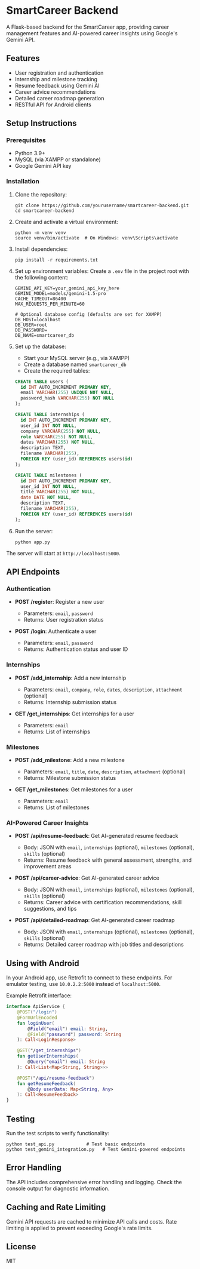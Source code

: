 # SmartCareer Backend

A Flask-based backend for the SmartCareer app, providing career management features and AI-powered career insights using Google's Gemini API.

## Features

- User registration and authentication
- Internship and milestone tracking
- Resume feedback using Gemini AI
- Career advice recommendations
- Detailed career roadmap generation
- RESTful API for Android clients

## Setup Instructions

### Prerequisites

- Python 3.9+ 
- MySQL (via XAMPP or standalone)
- Google Gemini API key

### Installation

1. Clone the repository:
   ```
   git clone https://github.com/yourusername/smartcareer-backend.git
   cd smartcareer-backend
   ```

2. Create and activate a virtual environment:
   ```
   python -m venv venv
   source venv/bin/activate  # On Windows: venv\Scripts\activate
   ```

3. Install dependencies:
   ```
   pip install -r requirements.txt
   ```

4. Set up environment variables:
   Create a `.env` file in the project root with the following content:
   ```
   GEMINI_API_KEY=your_gemini_api_key_here
   GEMINI_MODEL=models/gemini-1.5-pro
   CACHE_TIMEOUT=86400
   MAX_REQUESTS_PER_MINUTE=60
   
   # Optional database config (defaults are set for XAMPP)
   DB_HOST=localhost
   DB_USER=root
   DB_PASSWORD=
   DB_NAME=smartcareer_db
   ```

5. Set up the database:
   - Start your MySQL server (e.g., via XAMPP)
   - Create a database named `smartcareer_db`
   - Create the required tables:

   ```sql
   CREATE TABLE users (
     id INT AUTO_INCREMENT PRIMARY KEY,
     email VARCHAR(255) UNIQUE NOT NULL,
     password_hash VARCHAR(255) NOT NULL
   );

   CREATE TABLE internships (
     id INT AUTO_INCREMENT PRIMARY KEY,
     user_id INT NOT NULL,
     company VARCHAR(255) NOT NULL,
     role VARCHAR(255) NOT NULL,
     dates VARCHAR(255) NOT NULL,
     description TEXT,
     filename VARCHAR(255),
     FOREIGN KEY (user_id) REFERENCES users(id)
   );

   CREATE TABLE milestones (
     id INT AUTO_INCREMENT PRIMARY KEY,
     user_id INT NOT NULL,
     title VARCHAR(255) NOT NULL,
     date DATE NOT NULL,
     description TEXT,
     filename VARCHAR(255),
     FOREIGN KEY (user_id) REFERENCES users(id)
   );
   ```

6. Run the server:
   ```
   python app.py
   ```

The server will start at `http://localhost:5000`.

## API Endpoints

### Authentication

- **POST /register**: Register a new user
  - Parameters: `email`, `password`
  - Returns: User registration status

- **POST /login**: Authenticate a user
  - Parameters: `email`, `password`
  - Returns: Authentication status and user ID

### Internships

- **POST /add_internship**: Add a new internship
  - Parameters: `email`, `company`, `role`, `dates`, `description`, `attachment` (optional)
  - Returns: Internship submission status

- **GET /get_internships**: Get internships for a user
  - Parameters: `email`
  - Returns: List of internships

### Milestones

- **POST /add_milestone**: Add a new milestone
  - Parameters: `email`, `title`, `date`, `description`, `attachment` (optional)
  - Returns: Milestone submission status

- **GET /get_milestones**: Get milestones for a user
  - Parameters: `email`
  - Returns: List of milestones

### AI-Powered Career Insights

- **POST /api/resume-feedback**: Get AI-generated resume feedback
  - Body: JSON with `email`, `internships` (optional), `milestones` (optional), `skills` (optional)
  - Returns: Resume feedback with general assessment, strengths, and improvement areas

- **POST /api/career-advice**: Get AI-generated career advice
  - Body: JSON with `email`, `internships` (optional), `milestones` (optional), `skills` (optional)
  - Returns: Career advice with certification recommendations, skill suggestions, and tips

- **POST /api/detailed-roadmap**: Get AI-generated career roadmap
  - Body: JSON with `email`, `internships` (optional), `milestones` (optional), `skills` (optional)
  - Returns: Detailed career roadmap with job titles and descriptions

## Using with Android

In your Android app, use Retrofit to connect to these endpoints. For emulator testing, use `10.0.2.2:5000` instead of `localhost:5000`.

Example Retrofit interface:

```kotlin
interface ApiService {
    @POST("/login")
    @FormUrlEncoded
    fun loginUser(
        @Field("email") email: String,
        @Field("password") password: String
    ): Call<LoginResponse>

    @GET("/get_internships")
    fun getUserInternships(
        @Query("email") email: String
    ): Call<List<Map<String, String>>>

    @POST("/api/resume-feedback")
    fun getResumeFeedback(
        @Body userData: Map<String, Any>
    ): Call<ResumeFeedback>
}
```

## Testing

Run the test scripts to verify functionality:

```
python test_api.py            # Test basic endpoints
python test_gemini_integration.py   # Test Gemini-powered endpoints
```

## Error Handling

The API includes comprehensive error handling and logging. Check the console output for diagnostic information.

## Caching and Rate Limiting

Gemini API requests are cached to minimize API calls and costs. Rate limiting is applied to prevent exceeding Google's rate limits.

## License

MIT 